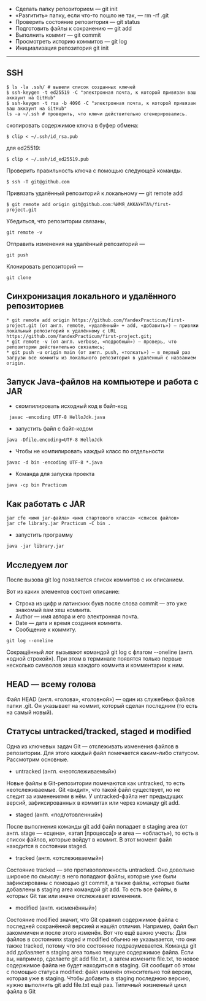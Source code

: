 * Сделать папку репозиторием — git init
* «Разгитить» папку, если что-то пошло не так, — rm -rf .git
* Проверить состояние репозитория — git status
* Подготовить файлы к сохранению — git add
* Выполнить коммит — git commit
* Просмотреть историю коммитов — git log
* Инициализация репозитория git init

---

## SSH
~~~
$ ls -la .ssh/ # вывели список созданных ключей  
$ ssh-keygen -t ed25519 -C "электронная почта, к которой привязан ваш аккаунт на GitHub"
$ ssh-keygen -t rsa -b 4096 -C "электронная почта, к которой привязан ваш аккаунт на GitHub"
ls -a ~/.ssh # проверить, что ключи действительно сгенерировались.
~~~
 
 скопировать содержимое ключа в буфер обмена:
 ~~~
 $ clip < ~/.ssh/id_rsa.pub
 ~~~
 для ed25519:
~~~ 
$ clip < ~/.ssh/id_ed25519.pub
~~~
 Проверить правильность ключа с помощью следующей команды.
 ~~~
 $ ssh -T git@github.com
 ~~~
 
 Привязать удалённый репозиторий к локальному — git remote add
 ~~~
 $ git remote add origin git@github.com:%ИМЯ_АККАУНТА%/first-project.git 
 ~~~
 Убедиться, что репозитории связаны,
 ~~~
 git remote -v
 ~~~
 Отправить изменения на удалённый репозиторий — 
 ~~~
 git push
 ~~~
 Клонировать репозиторий — 
 ~~~
 git clone
 ~~~ 
  
## Синхронизация локального и удалённого репозиториев
~~~
* git remote add origin https://github.com/YandexPracticum/first-project.git (от англ. remote, «удалённый» + add, «добавить») — привяжи локальный репозиторий к удалённому с URL https://github.com/YandexPracticum/first-project.git;
* git remote -v (от англ. verbose, «подробный») — проверь, что репозитории действительно связались;
* git push -u origin main (от англ. push, «толкать») — в первый раз загрузи все коммиты из локального репозитория в удалённый с названием origin.
~~~

## Запуск Java-файлов на компьютере и работа с JAR

* скомпилировать исходный код в байт-код  
~~~
 javac -encoding UTF-8 HelloJdk.java
~~~
*  запустить файл с байт-кодом
~~~
java -Dfile.encoding=UTF-8 HelloJdk
~~~
* Чтобы не компилировать каждый класс по отдельности
~~~
javac -d bin -encoding UTF-8 *.java 
~~~
* Команда для запуска проекта
~~~
java -cp bin Practicum 
~~~


## Как работать с JAR

~~~
jar cfe <имя jar-файла> <имя стартового класса> <список файлов> 
jar cfe library.jar Practicum -C bin .
~~~

*  запустить программу
~~~
java -jar library.jar 
~~~

## Исследуем лог

После вызова git log появляется список коммитов с их описанием.

Вот из каких элементов состоит описание:
* Строка из цифр и латинских букв после слова commit — это уже знакомый вам хеш коммита.
* Author — имя автора и его электронная почта.
* Date — дата и время создания коммита.
* Сообщение к коммиту.
~~~
git log --oneline
~~~

Сокращённый лог вызывают командой git log с флагом --oneline (англ. «одной строкой»). При этом в терминале появятся только первые несколько символов хеша каждого коммита и комментарии к ним.

## HEAD — всему голова

Файл HEAD (англ. «голова», «головной») — один из служебных файлов папки .git. Он указывает на коммит, который сделан последним (то есть на самый новый).


## Статусы untracked/tracked, staged и modified


Одна из ключевых задач Git — отслеживать изменения файлов в репозитории. Для этого каждый файл помечается каким-либо статусом. Рассмотрим основные.
* untracked (англ. «неотслеживаемый»)

Новые файлы в Git-репозитории помечаются как untracked, то есть неотслеживаемые. Git «видит», что такой файл существует, но не следит за изменениями в нём. У untracked-файла нет предыдущих версий, зафиксированных в коммитах или через команду git add.

* staged (англ. «подготовленный»)

После выполнения команды git add файл попадает в staging area (от англ. stage — «сцена», «этап [процесса]» и area — «область»), то есть в список файлов, которые войдут в коммит. В этот момент файл находится в состоянии staged.

* tracked (англ. «отслеживаемый»)

Состояние tracked — это противоположность untracked. Оно довольно широкое по смыслу: в него попадают файлы, которые уже были зафиксированы с помощью git commit, а также файлы, которые были добавлены в staging area командой git add. То есть все файлы, в которых Git так или иначе отслеживает изменения.

* modified (англ. «изменённый»)

Состояние modified значит, что Git сравнил содержимое файла с последней сохранённой версией и нашёл отличия. Например, файл был закоммичен и после этого изменён.
Вот что ещё важно учесть:
Для файлов в состояниях staged и modified обычно не указывается, что они также tracked, потому что это состояние подразумевается.
Команда git add добавляет в staging area только текущее содержимое файла. Если вы, например, сделаете git add file.txt, а затем измените file.txt, то новое содержимое файла не будет находиться в staging. Git сообщит об этом с помощью статуса modified: файл изменён относительно той версии, которая уже в staging. Чтобы добавить в staging последнюю версию, нужно выполнить git add file.txt ещё раз.
Типичный жизненный цикл файла в Git